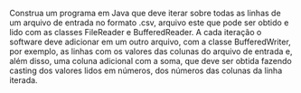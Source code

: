 Construa um programa em Java que deve iterar sobre todas as linhas de um arquivo de entrada no formato .csv, arquivo este que pode ser obtido e lido com as classes FileReader e BufferedReader. A cada iteração o software deve adicionar em um outro arquivo, com a classe BufferedWriter, por exemplo, as linhas com os valores das colunas do arquivo de entrada e, além disso, uma coluna adicional com a soma, que deve ser obtida fazendo casting dos valores lidos em números, dos números das colunas da linha iterada.